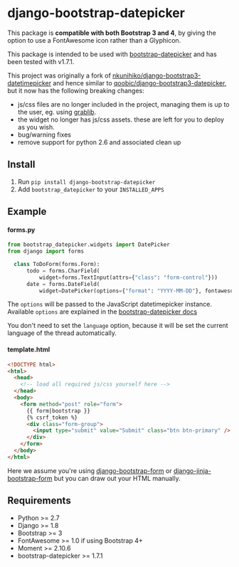# django-bootstrap-datepicker

This package is **compatible with both Bootstrap 3 and 4**, by giving the option to use a FontAwesome icon rather than a Glyphicon.

This package is intended to be used with [bootstrap-datepicker](https://github.com/uxsolutions/bootstrap-datepicker) and has been tested with v1.7.1.

This project was originally a fork of [nkunihiko/django-bootstrap3-datetimepicker](https://github.com/nkunihiko/django-bootstrap3-datetimepicker) and hence similar to [qoobic/django-bootstrap3-datepicker](https://github.com/qoobic/django-bootstrap3-datepicker), 
but it now has the following breaking changes:

* js/css files are no longer included in the project, managing them is up to the user, eg. using 
[grablib](https://github.com/samuelcolvin/grablib).
* the widget no longer has js/css assets. these are left for you to deploy as you wish.
* bug/warning fixes
* remove support for python 2.6 and associated clean up

## Install
1. Run `pip install django-bootstrap-datepicker`
2. Add `bootstrap_datepicker` to your `INSTALLED_APPS`

## Example

#### forms.py

```python
from bootstrap_datepicker.widgets import DatePicker
from django import forms

  class ToDoForm(forms.Form):
      todo = forms.CharField(
          widget=forms.TextInput(attrs={"class": "form-control"}))
      date = forms.DateField(
          widget=DatePicker(options={"format": "YYYY-MM-DD"}, fontawesome=True))
```

The `options` will be passed to the JavaScript datetimepicker instance. 
Available `options` are explained in the [bootstrap-datepicker docs](https://bootstrap-datepicker.readthedocs.io/en/stable/options.html)

You don't need to set the `language` option, 
because it will be set the current language of the thread automatically.

#### template.html

```html
<!DOCTYPE html>
<html>
  <head>
    <!-- load all required js/css yourself here -->
  </head>
  <body>
    <form method="post" role="form">
      {{ form|bootstrap }}
      {% csrf_token %}
      <div class="form-group">
        <input type="submit" value="Submit" class="btn btn-primary" />
      </div>
    </form>
  </body>
</html>
```

Here we assume you're using [django-bootstrap-form](https://github.com/tzangms/django-bootstrap-form) or 
[django-jinja-bootstrap-form](https://github.com/samuelcolvin/django-jinja-bootstrap-form) but you can
draw out your HTML manually.

## Requirements

* Python >= 2.7
* Django >= 1.8
* Bootstrap >= 3
* FontAwesome >= 1.0 if using Bootstrap 4+
* Moment >= 2.10.6
* bootstrap-datepicker >= 1.7.1
